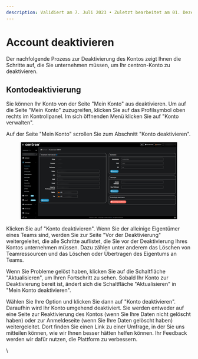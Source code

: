 ```yaml
---
description: Validiert am 7. Juli 2023 • Zuletzt bearbeitet am 01. Dezember 2023
---
```


# Account deaktivieren

Der nachfolgende Prozess zur Deaktivierung des Kontos zeigt Ihnen die Schritte auf, die Sie unternehmen müssen, um Ihr centron-Konto zu deaktivieren.

## Kontodeaktivierung

Sie können Ihr Konto von der Seite "Mein Konto" aus deaktivieren. Um auf die Seite "Mein Konto" zuzugreifen, klicken Sie auf das Profilsymbol oben rechts im Kontrollpanel. Im sich öffnenden Menü klicken Sie auf "Konto verwalten".

Auf der Seite "Mein Konto" scrollen Sie zum Abschnitt "Konto deaktivieren".

<figure><img src="../.gitbook/assets/image (3).png" alt=""><figcaption></figcaption></figure>

Klicken Sie auf "Konto deaktivieren". Wenn Sie der alleinige Eigentümer eines Teams sind, werden Sie zur Seite "Vor der Deaktivierung" weitergeleitet, die alle Schritte auflistet, die Sie vor der Deaktivierung Ihres Kontos unternehmen müssen. Dazu zählen unter anderem das Löschen von Teamressourcen und das Löschen oder Übertragen des Eigentums an Teams.

Wenn Sie Probleme gelöst haben, klicken Sie auf die Schaltfläche "Aktualisieren", um Ihren Fortschritt zu sehen. Sobald Ihr Konto zur Deaktivierung bereit ist, ändert sich die Schaltfläche "Aktualisieren" in "Mein Konto deaktivieren".

Wählen Sie Ihre Option und klicken Sie dann auf "Konto deaktivieren". Daraufhin wird Ihr Konto umgehend deaktiviert. Sie werden entweder auf eine Seite zur Reaktivierung des Kontos (wenn Sie Ihre Daten nicht gelöscht haben) oder zur Anmeldeseite (wenn Sie Ihre Daten gelöscht haben) weitergeleitet. Dort finden Sie einen Link zu einer Umfrage, in der Sie uns mitteilen können, wie wir Ihnen besser hätten helfen können. Ihr Feedback werden wir dafür nutzen, die Plattform zu verbessern.

\
